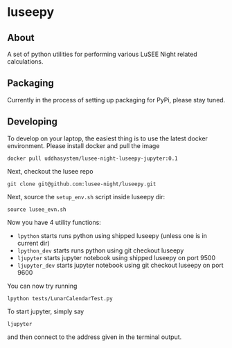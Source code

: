 # luseepy
## About
A set of python utilities for performing various LuSEE Night related calculations.

## Packaging
Currently in the process of setting up packaging for PyPi, please stay tuned.

## Developing

To develop on your laptop, the easiest thing is to use the latest docker environment.
Please install docker and pull the image

```
docker pull uddhasystem/lusee-night-luseepy-jupyter:0.1 
```
Next, checkout the lusee repo
```
git clone git@github.com:lusee-night/luseepy.git
```

Next, source the `setup_env.sh` script inside luseepy dir:

```
source lusee_evn.sh
```

Now you have 4 utility functions:
 * `lpython` starts runs python using shipped luseepy (unless one is in current dir)
 * `lpython_dev` starts runs python using git checkout luseepy 
 * `ljupyter` starts jupyter notebook using shipped luseepy on port 9500
 * `ljupyter_dev` starts jupyter notebook using git checkout luseepy on port 9600
 
You can now try running
```
lpython tests/LunarCalendarTest.py
```
To start jupyter, simply say
```
ljupyter
```
and then connect to the address given in the terminal output.



